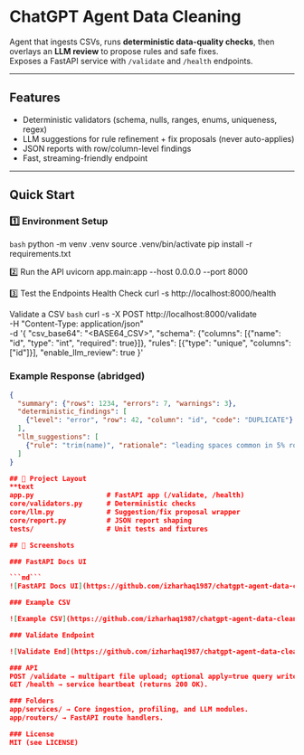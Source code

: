 # ChatGPT Agent Data Cleaning

Agent that ingests CSVs, runs **deterministic data-quality checks**, then overlays an **LLM review** to propose rules and safe fixes.  
Exposes a FastAPI service with `/validate` and `/health` endpoints.

---

## Features
- Deterministic validators (schema, nulls, ranges, enums, uniqueness, regex)
- LLM suggestions for rule refinement + fix proposals (never auto-applies)
- JSON reports with row/column-level findings
- Fast, streaming-friendly endpoint

---

## Quick Start

### 1️⃣ Environment Setup
```bash```
python -m venv .venv
source .venv/bin/activate
pip install -r requirements.txt

2️⃣ Run the API
uvicorn app.main:app --host 0.0.0.0 --port 8000

3️⃣ Test the Endpoints
Health Check
curl -s http://localhost:8000/health

Validate a CSV
```bash```
curl -s -X POST http://localhost:8000/validate \
  -H "Content-Type: application/json" \
  -d '{
    "csv_base64": "<BASE64_CSV>",
    "schema": {"columns": [{"name": "id", "type": "int", "required": true}]},
    "rules": [{"type": "unique", "columns": ["id"]}],
    "enable_llm_review": true
  }'

### Example Response (abridged)
```json
{
  "summary": {"rows": 1234, "errors": 7, "warnings": 3},
  "deterministic_findings": [
    {"level": "error", "row": 42, "column": "id", "code": "DUPLICATE"}
  ],
  "llm_suggestions": [
    {"rule": "trim(name)", "rationale": "leading spaces common in 5% rows"}
  ]
}

## 📂 Project Layout
**text
app.py                  # FastAPI app (/validate, /health)
core/validators.py      # Deterministic checks
core/llm.py             # Suggestion/fix proposal wrapper
core/report.py          # JSON report shaping
tests/                  # Unit tests and fixtures

## 📸 Screenshots

### FastAPI Docs UI

```md```
![FastAPI Docs UI](https://github.com/izharhaq1987/chatgpt-agent-data-cleaning/blob/main/images/docs_ui.png?raw=true)

### Example CSV

![Example CSV](https://github.com/izharhaq1987/chatgpt-agent-data-cleaning/blob/main/images/example_csv.png?raw=true)

### Validate Endpoint

![Validate End](https://github.com/izharhaq1987/chatgpt-agent-data-cleaning/blob/main/images/validate_ui.png?raw=true)

### API
POST /validate → multipart file upload; optional apply=true query writes cleaned CSV.
GET /health → service heartbeat (returns 200 OK).

### Folders
app/services/ → Core ingestion, profiling, and LLM modules.
app/routers/ → FastAPI route handlers.

### License
MIT (see LICENSE)



